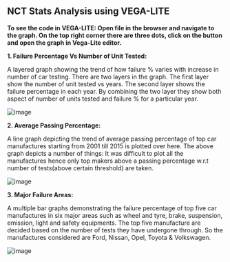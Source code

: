 ## NCT Stats Analysis using VEGA-LITE

__To see the code in VEGA-LITE: Open file in the browser and navigate to the graph. On the top right corner there are three dots, click on the button and open the graph in Vega-Lite editor.__

__1. Failure Percentage Vs Number of Unit Tested:__

A layered graph showing the trend of how failure % varies with increase in number of car testing.
There are two layers in the graph. The first layer show the number of unit tested vs years.
The second layer shows the failure percentage in each year.
By combining the two layer they show both aspect of number of units tested and failure % for a particular year.

![image](https://user-images.githubusercontent.com/26432753/78452018-cb7bc880-7680-11ea-9656-065f22485daa.png)

__2. Average Passing Percentage:__

A line graph depicting the trend of average passing percentage of top car manufactures starting from 2001 till 2015 is plotted over here.
The above graph depicts a number of things:
It was difficult to plot all the manufactures hence only top makers above a passing percentage w.r.t number of tests(above certain threshold) are taken.

![image](https://user-images.githubusercontent.com/26432753/78452032-e1898900-7680-11ea-89c6-90a5c08e8715.png)

__3. Major Failure Areas:__

A multiple bar graphs demonstrating the failure percentage of top five car manufactures in six major areas such as wheel and tyre, brake, suspension, emission, light and safety equipments.
The top five manufacture are decided based on the number of tests they have undergone through. So the manufactures considered are Ford, Nissan, Opel, Toyota & Volkswagen.

![image](https://user-images.githubusercontent.com/26432753/78452064-0a118300-7681-11ea-995f-d3cbe862d43e.png)
